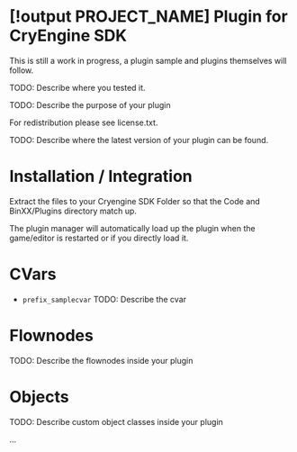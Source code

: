 [!output PROJECT_NAME] Plugin for CryEngine SDK
=====================================
This is still a work in progress, a plugin sample and plugins themselves will follow.

TODO: Describe where you tested it.

TODO: Describe the purpose of your plugin

For redistribution please see license.txt.

TODO: Describe where the latest version of your plugin can be found.

Installation / Integration
==========================
Extract the files to your Cryengine SDK Folder so that the Code and BinXX/Plugins directory match up.

The plugin manager will automatically load up the plugin when the game/editor is restarted or if you directly load it.

CVars
=====
* ```prefix_samplecvar```
  TODO: Describe the cvar

Flownodes
=========
TODO: Describe the flownodes inside your plugin

Objects
=======
TODO: Describe custom object classes inside your plugin

...